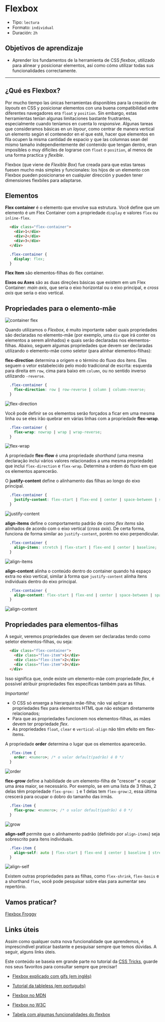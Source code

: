 # Flexbox

- Tipo: `lectura`
- Formato: `individual`
- Duración: `2h`

## Objetivos de aprendizaje

- Aprender los fundamentos de la herramienta de CSS _flexbox_, utilizado para alinear y posicionar elementos, así como cómo utilizar todas sus funcionalidades correctamente.

***

## ¿Qué es Flexbox?

Por mucho tiempo las únicas herramientas disponibles para la creación de _layouts_
en CSS y posicionar elementos con una buena compatibilidad entre diferentes navegadores era `float` y `position`.
Sin embargo, estas herramientas tenían algunas limitaciones bastante frustrantes, especialmente cuando teníamos en cuenta lo _responsive_.
Algunas tareas que consideramos básicas en un _layour_, como centrar de manera vertical un elemento según el contenedor en el que esté, hacer que elementos en fila ocupen la misma cantidad de espacio y que las columnas sean del mismo tamaño independientemente del contenido que tengan dentro, eran imposibles o muy dificiles de lograrse con `float` o `position`, al menos de una forma practica y _flexible_.

Flexbox (que viene de _Flexible Box_) fue creada para que estas tareas fuesen mucho más simples y funcionales: los hijos de un elemento con Flexbox pueden posicionarse en cualquier dirección y pueden tener dimensiones flexbiles para adaptarse.

## Elementos

**Flex container** é o elemento que envolve sua estrutura. Você define que um
elemento é um Flex Container com a propriedade `display` e valores `flex` ou
`inline-flex`.

```html
  <div class="flex-container">
    <div>1</div>
    <div>2</div>
    <div>3</div>
  </div>
```

```css
  .flex-container {
    display: flex;
  }
```

**Flex Item** são elementos-filhas do flex container.

**Eixos ou Axes** são as duas direções básicas que existem em um Flex Container:
_main axis_, que seria o eixo horizontal ou o eixo principal, e _cross axis_
que seria o eixo vertical.

## Propriedades para o elemento-mãe

![container flex](https://css-tricks.com/wp-content/uploads/2018/10/01-container.svg)

Quando utilizamos o _Flexbox_, é muito importante saber quais propriedades são
declaradas no elemento-mãe (por exemplo, uma `div` que irá conter os elementos
a serem alinhados) e quais serão declaradas nos elementos-filhas. Abaixo,
seguem algumas propriedades que devem ser declaradas utilizando o elemento-mãe
como seletor (para alinhar elementos-filhas):

**flex-direction** determina a origem e o término do fluxo dos ítens. Eles
seguem o vetor estabelecido pelo modo tradicional de escrita: esquerda para
direita em `row`, cima para baixo em `column`, ou no sentido inverso utilizando
`-reverse`.

```css
  .flex-container {
    flex-direction: row | row-reverse | column | column-reverse;
  }
```

![flex-direction](https://css-tricks.com/wp-content/uploads/2018/10/flex-direction.svg)

Você pode definir se os elementos serão forçados a ficar em uma mesma linha ou
se eles irão quebrar em várias linhas com a propriedade **flex-wrap**.

```css
  .flex-container {
    flex-wrap: nowrap | wrap | wrap-reverse;
  }
```

![flex-wrap](https://css-tricks.com/wp-content/uploads/2018/10/flex-wrap.svg)

A propriedade **flex-flow** é uma propriedade _shorthand_ (uma mesma declaração
inclui vários valores relacionados a uma mesma propriedade) que inclui
`flex-direction` e `flex-wrap`. Determina a ordem do fluxo em que os elementos
aparecerão.

O **justify-content** define o alinhamento das filhas ao longo do eixo principal.

```css
  .flex-container {
    justify-content: flex-start | flex-end | center | space-between | space-around | space-evenly;
  }
```

![justify-content](https://css-tricks.com/wp-content/uploads/2018/10/justify-content.svg)

**align-items** define o comportamento padrão de como _flex items_ são
alinhados de acordo com o eixo vertical (_cross axis_). De certa forma,
funciona de forma similar ao `justify-content`, porém no eixo perpendicular.

```css
  .flex-container {
    align-items: stretch | flex-start | flex-end | center | baseline;
  }
```

![align-items](https://css-tricks.com/wp-content/uploads/2018/10/align-items.svg)

**align-content** alinha o conteúdo dentro do container quando há espaço extra
no eixo vertical, similar à forma que `justify-content` alinha ítens
individuais dentro do eixo principal.

```css
  .flex-container {
    align-content: flex-start | flex-end | center | space-between | space-around | stretch;
  }
```

![align-content](https://css-tricks.com/wp-content/uploads/2018/10/align-content.svg)

## Propriedades para elementos-filhas

A seguir, veremos propriedades que devem ser declaradas tendo como seletor
elementos-filhas, ou seja:

```html
  <div class="flex-container">
    <div class="flex-item">1</div>
    <div class="flex-item">2</div>
    <div class="flex-item">3</div>
  </div>
```

Isso significa que, onde existe um elemento-mãe com propriedade _flex_, é
possível atribuir propriedades flex específicas também para as filhas.

_Importante!_

- O CSS só enxerga a hierarquia mãe-filha; não vai aplicar as propriedades flex
  para elementos HTML que não estejam diretamente relacionados;
- Para que as propriedades funcionem nos elementos-filhas, as mães devem ter
  propriedade _flex_.
- As propriedades `float`, `clear` e `vertical-align` não têm efeito em
  flex-items.

A propriedade **order** determina o lugar que os elementos aparecerão.

```css
  .flex-item {
    order: <numero>; /* o valor default(padrão) é 0 */
  }
```

![order](https://css-tricks.com/wp-content/uploads/2018/10/order.svg)

**flex-grow** define a habilidade de um elemento-filha de "crescer" e ocupar
uma área maior, se necessário. Por exemplo, se em uma lista de 3 filhas, 2
delas têm propriedade `flex-grox: 1` e 1 delas tem `flex-grow:2`, essa última
crescerá para ocupar o dobro do tamanho das irmãs.

```css
  .flex-item {
    flex-grow: <numero>; /* o valor default(padrão) é 0 */
  }
```

![grow](https://css-tricks.com/wp-content/uploads/2018/10/flex-grow.svg)

**align-self** permite que o alinhamento padrão (definido por `align-items`)
seja sobrescrito para ítens individuais.

```css
  .flex-item {
    align-self: auto | flex-start | flex-end | center | baseline | stretch;
  }
```

![align-self](https://css-tricks.com/wp-content/uploads/2018/10/align-self.svg)

Existem outras propriedades para as filhas, como `flex-shrink`, `flex-basis` e
a shorthand `flex`, você pode pesquisar sobre elas para aumentar seu repertório.

## Vamos praticar?

[Flexbox Froggy](https://flexboxfroggy.com/)

## Links úteis

Assim como qualquer outra nova funcionalidade que aprendemos, é imprescindível
praticar bastante e pesquisar sempre que temos dúvidas. A seguir, alguns links
úteis.

Este conteúdo se baseia em grande parte no tutorial da [CSS Tricks](https://css-tricks.com/snippets/css/a-guide-to-flexbox/),
guarde nos seus favoritos para consultar sempre que precisar!

- [Flexbox explicado com gifs (em inglês)](https://medium.freecodecamp.org/even-more-about-how-flexbox-works-explained-in-big-colorful-animated-gifs-a5a74812b053)

- [Tutorial da tableless (em português)](https://tableless.com.br/flexbox-organizando-seu-layout/)

- [Flexbox no MDN](https://developer.mozilla.org/en-US/docs/Learn/CSS/CSS_layout/Flexbox)

- [Flexbox no W3C](https://www.w3schools.com/csS/css3_flexbox.asp)

- [Tabela com algumas funcionalidades do flexbox](https://internetingishard.com/html-and-css/flexbox/flexbox-layouts-7abd58.png)

